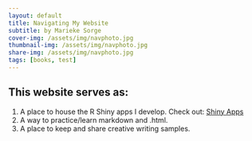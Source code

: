 ```yaml
---
layout: default
title: Navigating My Website
subtitle: by Marieke Sorge
cover-img: /assets/img/navphoto.jpg
thumbnail-img: /assets/img/navphoto.jpg
share-img: /assets/img/navphoto.jpg
tags: [books, test]
---
```

 
 ## This website serves as:  <br>
1. A place to house the R Shiny apps I develop. Check out: [Shiny Apps]("/Shinyapps.md") <br>
2. A way to practice/learn markdown and .html. <br>
3. A place to keep and share creative writing samples.
